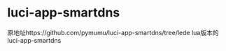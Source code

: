 # luci-app-smartdns
原地址https://github.com/pymumu/luci-app-smartdns/tree/lede
lua版本的luci-app-smartdns
